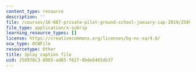 ```yaml
---
content_type: resource
description: ''
file: /courses/16-687-private-pilot-ground-school-january-iap-2019/258978c38065ad65f6279bde6465db37_alLh1Jdqwvg.srt
file_type: application/x-subrip
learning_resource_types: []
license: https://creativecommons.org/licenses/by-nc-sa/4.0/
ocw_type: OCWFile
resourcetype: Other
title: 3play caption file
uid: 258978c3-8065-ad65-f627-9bde6465db37
---
```

